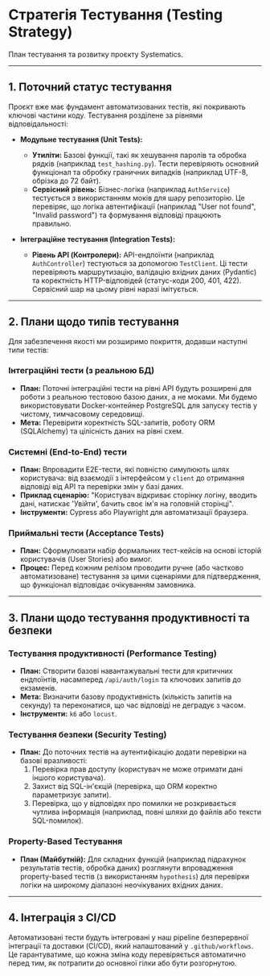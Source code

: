 # Стратегія Тестування (Testing Strategy)

План тестування та розвитку проєкту Systematics.

---

## 1. Поточний статус тестування

Проєкт вже має фундамент автоматизованих тестів, які покривають ключові частини коду. Тестування розділене за рівнями відповідальності:

* **Модульне тестування (Unit Tests):**
    * **Утиліти:** Базові функції, такі як хешування паролів та обробка рядків (наприклад `test_hashing.py`). Тести перевіряють основний функціонал та обробку граничних випадків (наприклад UTF-8, обрізка до 72 байт).
    * **Сервісний рівень:** Бізнес-логіка (наприклад `AuthService`) тестується з використанням моків для шару репозиторію. Це перевіряє, що логіка автентифікації (наприклад "User not found", "Invalid password") та формування відповіді працюють правильно.

* **Інтеграційне тестування (Integration Tests):**
    * **Рівень API (Контролери):** API-ендпоїнти (наприклад `AuthController`) тестуються за допомогою `TestClient`. Ці тести перевіряють маршрутизацію, валідацію вхідних даних (Pydantic) та коректність HTTP-відповідей (статус-коди 200, 401, 422). Сервісний шар на цьому рівні наразі імітується.

---

## 2. Плани щодо типів тестування

Для забезпечення якості ми розширимо покриття, додавши наступні типи тестів:

### Інтеграційні тести (з реальною БД)

* **План:** Поточні інтеграційні тести на рівні API будуть розширені для роботи з реальною тестовою базою даних, а не моками. Ми будемо використовувати Docker-контейнер PostgreSQL для запуску тестів у чистому, тимчасовому середовищі.
* **Мета:** Перевірити коректність SQL-запитів, роботу ORM (SQLAlchemy) та цілісність даних на рівні схем.

### Системні (End-to-End) тести

* **План:** Впровадити E2E-тести, які повністю симулюють шлях користувача: від взаємодії з інтерфейсом у `client` до отримання відповіді від API та перевірки змін у базі даних.
* **Приклад сценарію:** "Користувач відкриває сторінку логіну, вводить дані, натискає 'Увійти', бачить своє ім'я на головній сторінці".
* **Інструменти:** Cypress або Playwright для автоматизації браузера.

### Приймальні тести (Acceptance Tests)

* **План:** Сформулювати набір формальних тест-кейсів на основі історій користувачів (User Stories) або вимог.
* **Процес:** Перед кожним релізом проводити ручне (або частково автоматизоване) тестування за цими сценаріями для підтвердження, що функціонал відповідає очікуванням замовника.

---

## 3. Плани щодо тестування продуктивності та безпеки

### Тестування продуктивності (Performance Testing)

* **План:** Створити базові навантажувальні тести для критичних ендпоїнтів, насамперед `/api/auth/login` та ключових запитів до екзаменів.
* **Мета:** Визначити базову продуктивність (кількість запитів на секунду) та переконатися, що час відповіді не деградує з часом.
* **Інструменти:** `k6` або `locust`.

### Тестування безпеки (Security Testing)

* **План:** До поточних тестів на аутентифікацію додати перевірки на базові вразливості:
    1.  Перевірка прав доступу (користувач не може отримати дані іншого користувача).
    2.  Захист від SQL-ін'єкцій (перевірка, що ORM коректно параметризує запити).
    3.  Перевірка, що у відповідях про помилки не розкривається чутлива інформація (наприклад, повні шляхи до файлів або тексти SQL-помилок).

### Property-Based Тестування

* **План (Майбутній):** Для складних функцій (наприклад підрахунок результатів тестів, обробка даних) розглянути впровадження property-based тестів (з використанням `hypothesis`) для перевірки логіки на широкому діапазоні неочікуваних вхідних даних.

---

## 4. Інтеграція з CI/CD

Автоматизовані тести будуть інтегровані у наш pipeline безперервної інтеграції та доставки (CI/CD), який налаштований у `.github/workflows`. Це гарантуватиме, що кожна зміна коду перевіряється автоматично перед тим, як потрапити до основної гілки або бути розгорнутою.
